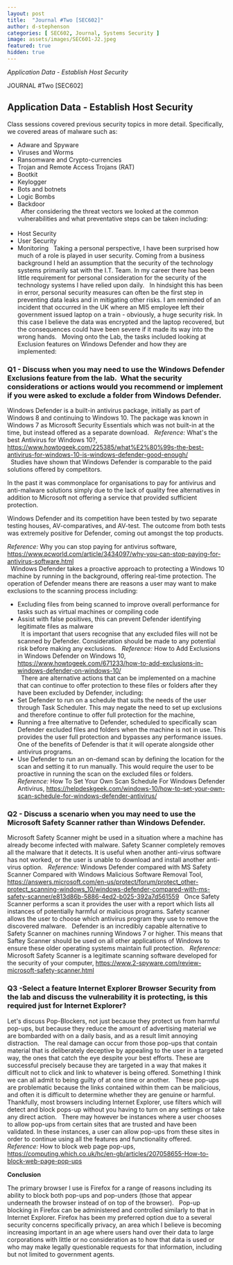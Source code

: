 ```yaml
---
layout: post
title:  "Journal #Two [SEC602]"
author: d-stephenson
categories: [ SEC602, Journal, Systems Security ]
image: assets/images/SEC601-J2.jpeg
featured: true
hidden: true
---
```

<i>Application Data - Establish Host Security</i>

JOURNAL #Two [SEC602]

<h2>Application Data - Establish Host Security</h2> 

Class sessions covered previous security topics in more detail. Specifically, we covered areas of malware such as:
 
- Adware and Spyware
- Viruses and Worms
- Ransomware and Crypto-currencies 
- Trojan and Remote Access Trojans (RAT)
- Bootkit
- Keylogger 
- Bots and botnets
- Logic Bombs
- Backdoor<br>
 
After considering the threat vectors we looked at the common vulnerabilities and what preventative steps can be taken including:<br>
 
- Host Security 
- User Security 
- Monitoring 
 
Taking a personal perspective, I have been surprised how much of a role is played in user security. Coming from a business background I held an assumption that the security of the technology systems primarily sat with the I.T. Team. In my career there has been little requirement for personal consideration for the security of the technology systems I have relied upon daily. 
 
In hindsight this has been in error, personal security measures can often be the first step in preventing data leaks and in mitigating other risks. I am reminded of an incident that occurred in the UK where an MI5 employee left their government issued laptop on a train - obviously, a huge security risk. In this case I believe the data was encrypted and the laptop recovered, but the consequences could have been severe if it made its way into the wrong hands. 
 
Moving onto the Lab, the tasks included looking at Exclusion features on Windows Defender and how they are implemented:

<h3>Q1 - Discuss when you may need to use the Windows Defender Exclusions feature from the lab.  What the security considerations or actions would you recommend or implement if you were asked to exclude a folder from Windows Defender.</h3> 

Windows Defender is a built-in antivirus package, initially as part of Windows 8 and continuing to Windows 10. The package was known in Windows 7 as Microsoft Security Essentials which was not built-in at the time, but instead offered as a separate download. 
 
<i>Reference:</i> What's the best Antivirus for Windows 10?, https://www.howtogeek.com/225385/what%E2%80%99s-the-best-antivirus-for-windows-10-is-windows-defender-good-enough/<br>
 
Studies have shown that Windows Defender is comparable to the paid solutions offered by competitors. 

In the past it was commonplace for organisations to pay for antivirus and anti-malware solutions simply due to the lack of quality free alternatives in addition to Microsoft not offering a service that provided sufficient protection.

Windows Defender and its competition have been tested by two separate testing houses, AV-comparatives, and AV-test. The outcome from both tests was extremely positive for Defender, coming out amongst the top products.<br>

<i>Reference:</i> Why you can stop paying for antivirus software, https://www.pcworld.com/article/3434097/why-you-can-stop-paying-for-antivirus-software.html<br>
 
Windows Defender takes a proactive approach to protecting a Windows 10 machine by running in the background, offering real-time protection. The operation of Defender means there are reasons a user may want to make exclusions to the scanning process including:
 
- Excluding files from being scanned to improve overall performance for tasks such as virtual machines or compiling code
- Assist with false positives, this can prevent Defender identifying legitimate files as malware<br>
 
It is important that users recognise that any excluded files will not be scanned by Defender. Consideration should be made to any potential risk before making any exclusions. 
 
<i>Reference:</i> How to Add Exclusions in Windows Defender on Windows 10, https://www.howtogeek.com/671233/how-to-add-exclusions-in-windows-defender-on-windows-10/<br>
 
There are alternative actions that can be implemented on a machine that can continue to offer protection to these files or folders after they have been excluded by Defender, including:
 
- Set Defender to run on a schedule that suits the needs of the user through Task Scheduler. This may negate the need to set up exclusions and therefore continue to offer full protection for the machine, 
- Running a free alternative to Defender, scheduled to specifically scan Defender excluded files and folders when the machine is not in use. This provides the user full protection and bypasses any performance issues. One of the benefits of Defender is that it will operate alongside other antivirus programs. 
- Use Defender to run an on-demand scan by defining the location for the scan and setting it to run manually. This would require the user to be proactive in running the scan on the excluded files or folders.
	 
<i>Reference:</i> How To Set Your Own Scan Schedule For Windows Defender Antivirus, https://helpdeskgeek.com/windows-10/how-to-set-your-own-scan-schedule-for-windows-defender-antivirus/ 

<h3>Q2 - Discuss a scenario when you may need to use the Microsoft Safety Scanner rather than Windows Defender.</h3>

Microsoft Safety Scanner might be used in a situation where a machine has already become infected with malware. Safety Scanner completely removes all the malware that it detects. It is useful when another anti-virus software has not worked, or the user is unable to download and install another anti-virus option.
 
<i>Reference:</i> Windows Defender compared with MS Safety Scanner Compared with Windows Malicious Software Removal Tool, https://answers.microsoft.com/en-us/protect/forum/protect_other-protect_scanning-windows_10/windows-defender-compared-with-ms-safety-scanner/e813d86b-5886-4ed2-b025-392a7d561559
 
Once Safety Scanner performs a scan it provides the user with a report which lists all instances of potentially harmful or malicious programs. Safety scanner allows the user to choose which antivirus program they use to remove the discovered malware. 
 
Defender is an incredibly capable alternative to Safety Scanner on machines running Windows 7 or higher. This means that Saftey Scanner should be used on all other applications of Windows to ensure these older operating systems maintain full protection. 
 
<i>Reference:</i> Microsoft Safety Scanner is a legitimate scanning software developed for the security of your computer, https://www.2-spyware.com/review-microsoft-safety-scanner.html

<h3>Q3 -Select a feature Internet Explorer Browser Security from the lab and discuss the vulnerability it is protecting, is this required just for Internet Explorer?</h3>

Let's discuss Pop-Blockers, not just because they protect us from harmful pop-ups, but because they reduce the amount of advertising material we are bombarded with on a daily basis, and as a result limit annoying distraction.
 
The real damage can occur from those pop-ups that contain material that is deliberately deceptive by appealing to the user in a targeted way, the ones that catch the eye despite your best efforts. These are successful precisely because they are targeted in a way that makes it difficult not to click and link to whatever is being offered. Something I think we can all admit to being guilty of at one time or another.
 
These pop-ups are problematic because the links contained within them can be malicious, and often it is difficult to determine whether they are genuine or harmful. Thankfully, most browsers including Internet Explorer, use filters which will detect and block pops-up without you having to turn on any settings or take any direct action.
 
There may however be instances where a user chooses to allow pop-ups from certain sites that are trusted and have been validated. In these instances, a user can allow pop-ups from these sites in order to continue using all the features and functionality offered.
 
<i>Reference:</i> How to block web page pop-ups, https://computing.which.co.uk/hc/en-gb/articles/207058655-How-to-block-web-page-pop-ups

<b>Conclusion</b>

The primary browser I use is Firefox for a range of reasons including its ability to block both pop-ups and pop-unders (those that appear underneath the browser instead of on top of the browser). 
 
Pop-up blocking in Firefox can be administered and controlled similarly to that in Internet Explorer. Firefox has been my preferred option due to a several security concerns specifically privacy, an area which I believe is becoming increasing important in an age where users hand over their data to large corporations with little or no consideration as to how that data is used or who may make legally questionable requests for that information, including but not limited to government agents. 

